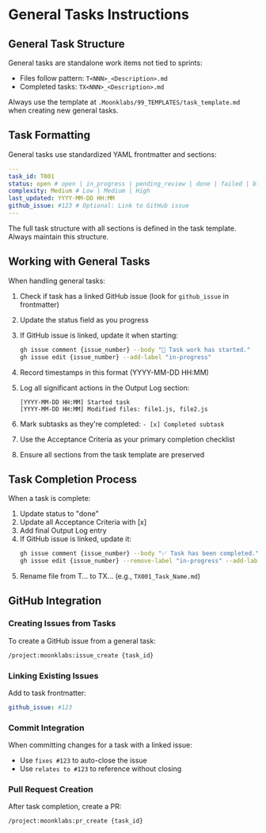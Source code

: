 # General Tasks Instructions

## General Task Structure

General tasks are standalone work items not tied to sprints:

- Files follow pattern: `T<NNN>_<Description>.md`
- Completed tasks: `TX<NNN>_<Description>.md`

Always use the template at `.Moonklabs/99_TEMPLATES/task_template.md` when creating new general tasks.

## Task Formatting

General tasks use standardized YAML frontmatter and sections:

```yaml
---
task_id: T001
status: open # open | in_progress | pending_review | done | failed | blocked
complexity: Medium # Low | Medium | High
last_updated: YYYY-MM-DD HH:MM
github_issue: #123 # Optional: Link to GitHub issue
---
```

The full task structure with all sections is defined in the task template. Always maintain this structure.

## Working with General Tasks

When handling general tasks:

1. Check if task has a linked GitHub issue (look for `github_issue` in frontmatter)
2. Update the status field as you progress
3. If GitHub issue is linked, update it when starting:
   ```bash
   gh issue comment {issue_number} --body "🚀 Task work has started."
   gh issue edit {issue_number} --add-label "in-progress"
   ```
4. Record timestamps in this format (YYYY-MM-DD HH:MM)
5. Log all significant actions in the Output Log section:

   ```plaintext
   [YYYY-MM-DD HH:MM] Started task
   [YYYY-MM-DD HH:MM] Modified files: file1.js, file2.js
   ```

6. Mark subtasks as they're completed: `- [x] Completed subtask`
7. Use the Acceptance Criteria as your primary completion checklist
8. Ensure all sections from the task template are preserved

## Task Completion Process

When a task is complete:

1. Update status to "done"
2. Update all Acceptance Criteria with [x]
3. Add final Output Log entry
4. If GitHub issue is linked, update it:
   ```bash
   gh issue comment {issue_number} --body "✅ Task has been completed."
   gh issue edit {issue_number} --remove-label "in-progress" --add-label "completed"
   ```
5. Rename file from T... to TX... (e.g., `TX001_Task_Name.md`)

## GitHub Integration

### Creating Issues from Tasks

To create a GitHub issue from a general task:
```bash
/project:moonklabs:issue_create {task_id}
```

### Linking Existing Issues

Add to task frontmatter:
```yaml
github_issue: #123
```

### Commit Integration

When committing changes for a task with a linked issue:
- Use `fixes #123` to auto-close the issue
- Use `relates to #123` to reference without closing

### Pull Request Creation

After task completion, create a PR:
```bash
/project:moonklabs:pr_create {task_id}
```
